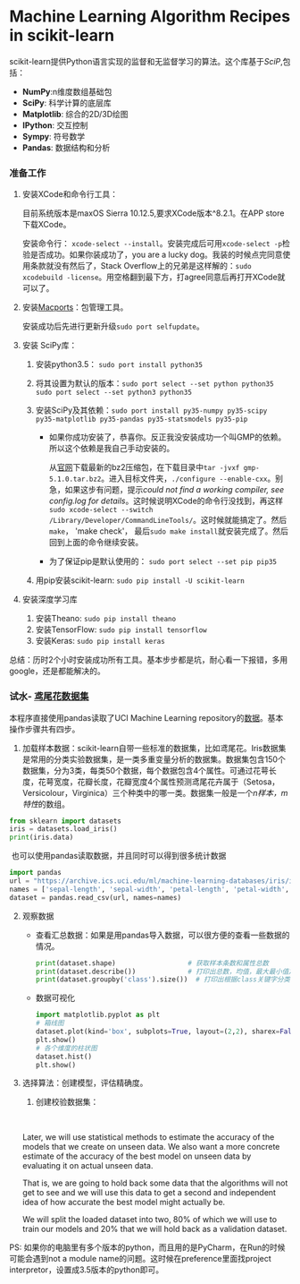 # Machine Learning Algorithm Recipes in scikit-learn

scikit-learn提供Python语言实现的监督和无监督学习的算法。这个库基于*SciP*,包括：

-  **NumPy**:n维度数组基础包
-  **SciPy**: 科学计算的底层库
-  **Matplotlib**: 综合的2D/3D绘图
-  **IPython**: 交互控制
-  **Sympy**: 符号数学
-  **Pandas**: 数据结构和分析

### 准备工作

1. 安装XCode和命令行工具：

   目前系统版本是maxOS Sierra 10.12.5,要求XCode版本^8.2.1。在APP store下载XCode。

   安装命令行： `xcode-select --install`。安装完成后可用`xcode-select -p`检验是否成功。如果你装成功了，you are a lucky dog。我装的时候点完同意使用条款就没有然后了，Stack Overflow上的兄弟是这样解的：`sudo xcodebuild -license`。用空格翻到最下方，打agree同意后再打开XCode就可以了。

2. 安装[Macports](https://www.macports.org/)：包管理工具。

   安装成功后先进行更新升级`sudo port selfupdate`。

3. 安装 SciPy库：

   1. 安装python3.5： `sudo port install python35`

   2. 将其设置为默认的版本：`sudo port select --set python python35 sudo port select --set python3 python35`

   3. 安装SciPy及其依赖：`sudo port install py35-numpy py35-scipy py35-matplotlib py35-pandas py35-statsmodels py35-pip`

      -  如果你成功安装了，恭喜你。反正我没安装成功一个叫GMP的依赖。所以这个依赖是我自己手动安装的。

         从[官网](https://gmplib.org/)下载最新的bz2压缩包，在下载目录中`tar -jvxf gmp-5.1.0.tar.bz2`。进入目标文件夹，`./configure --enable-cxx`。别急，如果这步有问题，提示*could not find a working compiler, see config.log for details*。这时候说明XCode的命令行没找到，再这样`sudo xcode-select --switch /Library/Developer/CommandLineTools/`。这时候就能搞定了。然后`make`， 'make check'， 最后`sudo make install`就安装完成了。然后回到上面的命令继续安装。

      - 为了保证pip是默认使用的： `sudo port select --set pip pip35`

   4. 用pip安装scikit-learn: `sudo pip install -U scikit-learn`

4. 安装深度学习库

   1. 安装Theano: `sudo pip install theano`
   2. 安装TensorFlow: `sudo pip install tensorflow`
   3. 安装Keras: `sudo pip install keras`

总结：历时2个小时安装成功所有工具。基本步步都是坑，耐心看一下报错，多用google，还是都能解决的。

### 试水- [鸢尾花数据集](https://archive.ics.uci.edu/ml/datasets/Iris)

本程序直接使用pandas读取了UCI Machine Learning repository的[数据](https://archive.ics.uci.edu/ml/machine-learning-databases/iris/iris.data)。基本操作步骤共有四步。

1. 加载样本数据：scikit-learn自带一些标准的数据集，比如鸢尾花。Iris数据集是常用的分类实验数据集，是一类多重变量分析的数据集。数据集包含150个数据集，分为3类，每类50个数据，每个数据包含4个属性。可通过花萼长度，花萼宽度，花瓣长度，花瓣宽度4个属性预测鸢尾花卉属于（Setosa，Versicolour，Virginica）三个种类中的哪一类。数据集一般是一个*n样本，m特性*的数组。

```python
from sklearn import datasets
iris = datasets.load_iris()
print(iris.data)
```

​	也可以使用pandas读取数据，并且同时可以得到很多统计数据

```python
import pandas
url = "https://archive.ics.uci.edu/ml/machine-learning-databases/iris/iris.data"
names = ['sepal-length', 'sepal-width', 'petal-length', 'petal-width', 'class']
dataset = pandas.read_csv(url, names=names)
```

2. 观察数据

   -  查看汇总数据：如果是用pandas导入数据，可以很方便的查看一些数据的情况。

      ``` python
      print(dataset.shape) 					# 获取样本条数和属性总数
      print(dataset.describe())    			# 打印出总数，均值，最大最小值之类的各种数据
      print(dataset.groupby('class').size())  # 打印出根据class关键字分类的数据集大小
      ```

   -  数据可视化

      ```python
      import matplotlib.pyplot as plt
      # 箱线图
      dataset.plot(kind='box', subplots=True, layout=(2,2), sharex=False, sharey=False) 
      plt.show()
      # 各个维度的柱状图
      dataset.hist()
      plt.show() 
      ```

3. 选择算法：创建模型，评估精确度。

   1. 创建校验数据集：

   ​

   Later, we will use statistical methods to estimate the accuracy of the models that we create on unseen data. We also want a more concrete estimate of the accuracy of the best model on unseen data by evaluating it on actual unseen data.

   That is, we are going to hold back some data that the algorithms will not get to see and we will use this data to get a second and independent idea of how accurate the best model might actually be.

   We will split the loaded dataset into two, 80% of which we will use to train our models and 20% that we will hold back as a validation dataset.

PS: 如果你的电脑里有多个版本的python，而且用的是PyCharm，在Run的时候可能会遇到not a module name的问题。这时候在preference里面找project interpretor，设置成3.5版本的python即可。